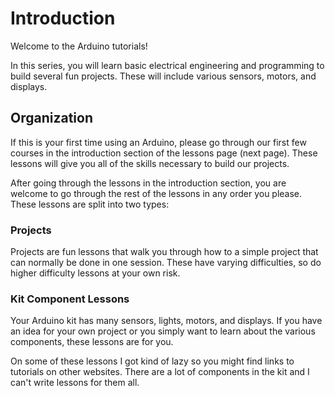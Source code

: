 # Introduction
Welcome to the Arduino tutorials!

In this series, you will learn basic electrical engineering and programming to build several fun projects. These will include various sensors, motors, and displays.

## Organization
If this is your first time using an Arduino, please go through our first few courses in the introduction section of the lessons page (next page). These lessons will give you all of the skills necessary to build our projects.

After going through the lessons in the introduction section, you are welcome to go through the rest of the lessons in any order you please. These lessons are split into two types:

### Projects
Projects are fun lessons that walk you through how to a simple project that can normally be done in one session. These have varying difficulties, so do higher difficulty lessons at your own risk.

### Kit Component Lessons
Your Arduino kit has many sensors, lights, motors, and displays. If you have an idea for your own project or you simply want to learn about the various components, these lessons are for you.

On some of these lessons I got kind of lazy so you might find links to tutorials on other websites. There are a lot of components in the kit and I can't write lessons for them all.
